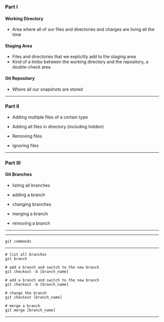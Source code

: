 ### Part I

#### Working Directory
- Area where all of our files and directories and charges are living all the time

#### Staging Area
- Files and directories that we explicitly add to the staging area
- Kind of a limbo between the working directory and the repository, a double-check area

#### Git Repository
- Where all our snapshots are stored

---

### Part II

- Adding multiple files of a certain type

- Adding all files in directory (including hidden)  

- Removing files

- Ignoring files

---

### Part III

#### Git Branches

- listing all branches

- adding a branch

- changing branches

- merging a branch

- removing a branch


---
---

```
git commands
```

---

```
# list all branches
git branch

```

```
# add a branch and switch to the new branch
git checkout -b [branch_name]

```
```
# add a branch and switch to the new branch
git checkout -b [branch_name]

```
```
# change the branch
git checkout [branch_name]

```
```
# merge a branch
git merge [branch_name]
```

---